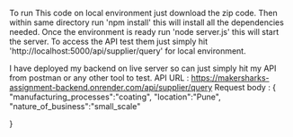 To run This code on local environment just download the zip code. 
Then within same directory run 'npm install' this will install all the dependencies needed. 
Once the environment is ready run 'node server.js' this will start the server.
To access the API  test them just simply hit 'http://localhost:5000/api/supplier/query' for local environment.

I have deployed my backend on live server so can just simply hit my API from postman or any other tool to test.
API URL : https://makersharks-assignment-backend.onrender.com/api/supplier/query
Request body :
{
   "manufacturing_processes":"coating",
   "location":"Pune",
   "nature_of_business":"small_scale"
  
}
